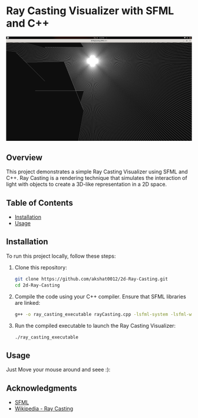# Ray Casting Visualizer with SFML and C++

![Ray Casting Visualizer Demo](Assets/rayCastingImage.png)

## Overview

This project demonstrates a simple Ray Casting Visualizer using SFML and C++. Ray Casting is a rendering technique that simulates the interaction of light with objects to create a 3D-like representation in a 2D space.

## Table of Contents

- [Installation](#installation)
- [Usage](#usage)

## Installation

To run this project locally, follow these steps:

1. Clone this repository:

    ```bash
    git clone https://github.com/akshat0012/2d-Ray-Casting.git
    cd 2d-Ray-Casting
    ```

2. Compile the code using your C++ compiler. Ensure that SFML libraries are linked:

    ```bash
    g++ -o ray_casting_executable rayCasting.cpp -lsfml-system -lsfml-window -lsfml-graphics
    ```

3. Run the compiled executable to launch the Ray Casting Visualizer:

    ```bash
    ./ray_casting_executable
    ```

## Usage

Just Move your mouse around and seee :):

## Acknowledgments

- [SFML](https://www.sfml-dev.org/)
- [Wikipedia - Ray Casting](https://en.wikipedia.org/wiki/Ray_casting)
